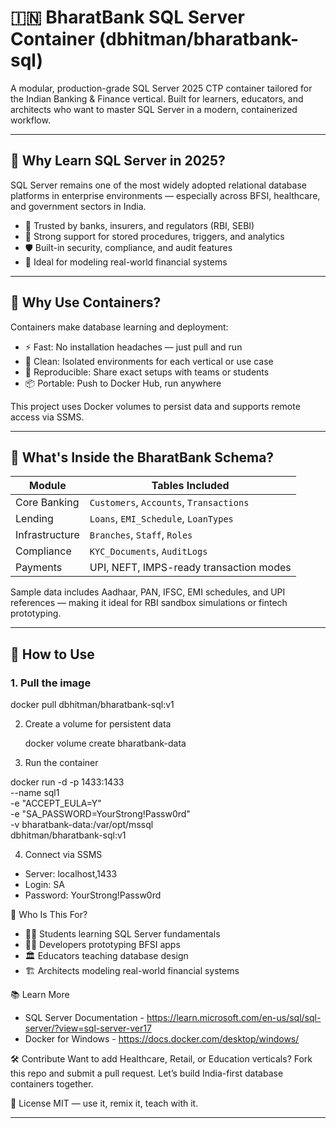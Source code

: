 # 🇮🇳 BharatBank SQL Server Container (dbhitman/bharatbank-sql)

A modular, production-grade SQL Server 2025 CTP container tailored for the Indian Banking & Finance vertical. Built for learners, educators, and architects who want to master SQL Server in a modern, containerized workflow.

---

## 🚀 Why Learn SQL Server in 2025?

SQL Server remains one of the most widely adopted relational database platforms in enterprise environments — especially across BFSI, healthcare, and government sectors in India.

- 🔐 Trusted by banks, insurers, and regulators (RBI, SEBI)
- 🧠 Strong support for stored procedures, triggers, and analytics
- 🛡️ Built-in security, compliance, and audit features
- 🧩 Ideal for modeling real-world financial systems

---

## 🐳 Why Use Containers?

Containers make database learning and deployment:

- ⚡ Fast: No installation headaches — just pull and run
- 🧼 Clean: Isolated environments for each vertical or use case
- 🔁 Reproducible: Share exact setups with teams or students
- 📦 Portable: Push to Docker Hub, run anywhere

This project uses Docker volumes to persist data and supports remote access via SSMS.

---

## 🏦 What's Inside the BharatBank Schema?

| Module         | Tables Included                                                                 |
|----------------|----------------------------------------------------------------------------------|
| Core Banking   | `Customers`, `Accounts`, `Transactions`                                         |
| Lending        | `Loans`, `EMI_Schedule`, `LoanTypes`                                            |
| Infrastructure | `Branches`, `Staff`, `Roles`                                                    |
| Compliance     | `KYC_Documents`, `AuditLogs`                                                    |
| Payments       | UPI, NEFT, IMPS-ready transaction modes                                         |

Sample data includes Aadhaar, PAN, IFSC, EMI schedules, and UPI references — making it ideal for RBI sandbox simulations or fintech prototyping.

---

## 🧪 How to Use

### 1. Pull the image

docker pull dbhitman/bharatbank-sql:v1

2. Create a volume for persistent data

   docker volume create bharatbank-data

3. Run the container

docker run -d -p 1433:1433 \
  --name sql1 \
  -e "ACCEPT_EULA=Y" \
  -e "SA_PASSWORD=YourStrong!Passw0rd" \
  -v bharatbank-data:/var/opt/mssql \
  dbhitman/bharatbank-sql:v1

  4. Connect via SSMS
- Server: localhost,1433
- Login: SA
- Password: YourStrong!Passw0rd


🧠 Who Is This For?
- 🧑‍🎓 Students learning SQL Server fundamentals
- 🧑‍💻 Developers prototyping BFSI apps
- 🏛️ Educators teaching database design
- 🏗️ Architects modeling real-world financial systems

📚 Learn More
- SQL Server Documentation - https://learn.microsoft.com/en-us/sql/sql-server/?view=sql-server-ver17
- Docker for Windows - https://docs.docker.com/desktop/windows/
  

🛠️ Contribute
Want to add Healthcare, Retail, or Education verticals? Fork this repo and submit a pull request. Let’s build India-first database containers together.

🏁 License
MIT — use it, remix it, teach with it.

---


